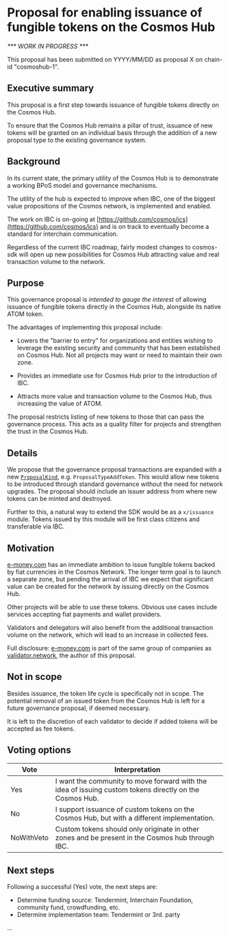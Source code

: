 # Proposal for enabling issuance of fungible tokens on the Cosmos Hub

_*** WORK IN PROGRESS ***_

This proposal has been submitted on YYYY/MM/DD as proposal X on chain-id "cosmoshub-1".

## Executive summary
This proposal is a first step towards issuance of fungible tokens directly on the Cosmos Hub.

To ensure that the Cosmos Hub remains a pillar of trust, issuance of new tokens will be granted on an individual basis through the addition of a new proposal type to the existing governance system.

## Background
In its current state, the primary utility of the Cosmos Hub is to demonstrate a working BPoS model and governance mechanisms.

The utility of the hub is expected to improve when IBC, one of the biggest value propositions of the Cosmos network, is implemented and enabled.

The work on IBC is on-going at [https://github.com/cosmos/ics](https://github.com/cosmos/ics) and is on track to eventually become a standard for interchain communication.

Regardless of the current IBC roadmap, fairly modest changes to cosmos-sdk will open up new possibilities for Cosmos Hub attracting value and real transaction volume to the network.

## Purpose
This governance proposal is _intended to gauge the interest_ of allowing issuance of fungible tokens directly in the Cosmos Hub, alongside its native ATOM token.

The advantages of implementing this proposal include:
* Lowers the "barrier to entry” for organizations and entities wishing to leverage the existing security and community that has been established on Cosmos Hub. Not all projects may want or need to maintain their own zone.

* Provides an immediate use for Cosmos Hub prior to the introduction of IBC.

* Attracts more value and transaction volume to the Cosmos Hub, thus increasing the value of ATOM.

The proposal restricts listing of new tokens to those that can pass the governance process. This acts as a quality filter for projects and strengthen the trust in the Cosmos Hub.

## Details
We propose that the governance proposal transactions are expanded with a new [`ProposalKind`](https://github.com/cosmos/cosmos-sdk/blob/f635b1cd14daf3c40ac7ae611643a3c1c4bec5e6/x/gov/proposals.go#L119), e.g. `ProposalTypeAddToken`. This would allow new tokens to be introduced through standard governance without the need for network upgrades. The proposal should include an issuer address from where new tokens can be minted and destroyed.

Further to this, a natural way to extend the SDK would be as a `x/issuance` module. Tokens issued by this module will be first class citizens and transferable via IBC.

## Motivation
[e-money.com](https://e-money.com) has an immediate ambition to issue fungible tokens backed by fiat currencies in the Cosmos Network. The longer term goal is to launch a separate zone, but pending the arrival of IBC we expect that significant value can be created for the network by issuing directly on the Cosmos Hub.

Other projects will be able to use these tokens. Obvious use cases include services accepting fiat payments and wallet providers.

Validators and delegators will also benefit from the additional transaction volume on the network, which will lead to an increase in collected fees.

Full disclosure: [e-money.com](https://e-money.com) is part of the same group of companies as [validator.network](https://validator.network), the author of this proposal.

## Not in scope
Besides issuance, the token life cycle is specifically not in scope. The potential removal of an issued token from the Cosmos Hub is left for a future governance proposal, if deemed necessary.

It is left to the discretion of each validator to decide if added tokens will be accepted as fee tokens.

## Voting options
| Vote             | Interpretation |
| ---------------- | -------------- |
| Yes              | I want the community to move forward with the idea of issuing custom tokens directly on the Cosmos Hub. |
| No               | I support issuance of custom tokens on the Cosmos Hub, but with a different implementation. |
| NoWithVeto       | Custom tokens should only originate in other zones and be present in the Cosmos hub through IBC. |

## Next steps
Following a successful (Yes) vote, the next steps are:
* Determine funding source: Tendermint, Interchain Foundation, community fund, crowdfunding, etc. 
* Determine implementation team: Tendermint or 3rd. party

...

